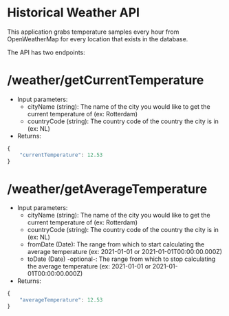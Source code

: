 # Historical Weather API

This application grabs temperature samples every hour from OpenWeatherMap for every location that
exists in the database.

The API has two endpoints:

# /weather/getCurrentTemperature
- Input parameters:
  - cityName (string): The name of the city you would like to get the current temperature of (ex: Rotterdam)
  - countryCode (string): The country code of the country the city is in (ex: NL)
- Returns:
```javascript
{
    "currentTemperature": 12.53
}
```

# /weather/getAverageTemperature
- Input parameters:
  - cityName (string): The name of the city you would like to get the current temperature of (ex: Rotterdam)
  - countryCode (string): The country code of the country the city is in (ex: NL)
  - fromDate (Date): The range from which to start calculating the average temperature (ex: 2021-01-01 or 2021-01-01T00:00:00.000Z)
  - toDate (Date) -optional-: The range from which to stop calculating the average temperature (ex: 2021-01-01 or 2021-01-01T00:00:00.000Z)
- Returns:
```javascript
{
    "averageTemperature": 12.53
}
